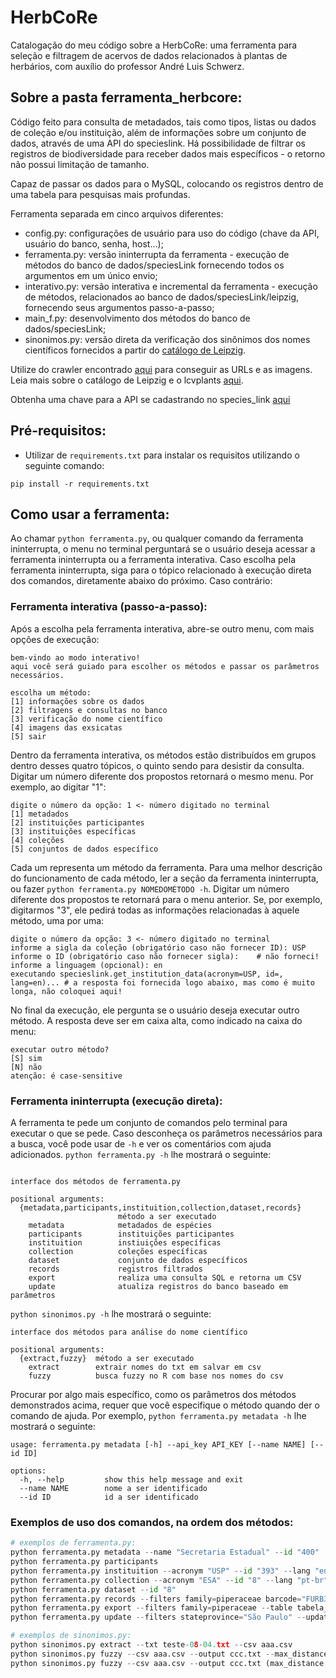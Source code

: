 # HerbCoRe
Catalogação do meu código sobre a HerbCoRe: uma ferramenta para seleção e filtragem de acervos de dados relacionados à plantas de herbários, com auxílio do professor André Luis Schwerz. 

## Sobre a pasta ferramenta_herbcore:
Código feito para consulta de metadados, tais como tipos, listas ou dados de coleção e/ou instituição, além de informações sobre um conjunto de dados, através de uma API do specieslink. Há possibilidade de filtrar os registros de biodiversidade para receber dados mais específicos - o retorno não possui limitação de tamanho.

Capaz de passar os dados para o MySQL, colocando os registros dentro de uma tabela para pesquisas mais profundas.

Ferramenta separada em cinco arquivos diferentes:
- config.py: configurações de usuário para uso do código (chave da API, usuário do banco, senha, host...);
- ferramenta.py: versão ininterrupta da ferramenta - execução de métodos do banco de dados/speciesLink fornecendo todos os argumentos em um único envio;
- interativo.py: versão interativa e incremental da ferramenta - execução de métodos, relacionados ao banco de dados/speciesLink/leipzig, fornecendo seus argumentos passo-a-passo;
- main_f.py: desenvolvimento dos métodos do banco de dados/speciesLink;
- sinonimos.py: versão direta da verificação dos sinônimos dos nomes científicos fornecidos a partir do [catálogo de Leipzig](https://www.nature.com/articles/s41597-020-00702-z).




Utilize do crawler encontrado [aqui](https://github.com/xaaaandao/downloader-specieslink/tree/master) para conseguir as URLs e as imagens.
Leia mais sobre o catálogo de Leipzig e o lcvplants [aqui](https://github.com/idiv-biodiversity/lcvplants).

Obtenha uma chave para a API se cadastrando no species_link [aqui](https://specieslink.net/ws/1.0/)

## Pré-requisitos:
- Utilizar de ```requirements.txt``` para instalar os requisitos utilizando o seguinte comando:
```
pip install -r requirements.txt
```

## Como usar a ferramenta:
Ao chamar ```python ferramenta.py```, ou qualquer comando da ferramenta ininterrupta, o menu no terminal perguntará se o usuário deseja acessar a ferramenta ininterrupta ou a ferramenta interativa. Caso escolha pela ferramenta ininterrupta, siga para o tópico relacionado à execução direta dos comandos, diretamente abaixo do próximo. Caso contrário:

### Ferramenta interativa (passo-a-passo):
Após a escolha pela ferramenta interativa, abre-se outro menu, com mais opções de execução:

```
bem-vindo ao modo interativo!
aqui você será guiado para escolher os métodos e passar os parâmetros necessários.

escolha um método:
[1] informações sobre os dados
[2] filtragens e consultas no banco
[3] verificação do nome científico
[4] imagens das exsicatas
[5] sair
```
Dentro da ferramenta interativa, os métodos estão distribuídos em grupos dentro desses quatro tópicos, o quinto sendo para desistir da consulta. Digitar um número diferente dos propostos retornará o mesmo menu. Por exemplo, ao digitar "1":

```
digite o número da opção: 1 <- número digitado no terminal
[1] metadados
[2] instituições participantes
[3] instituições específicas
[4] coleções
[5] conjuntos de dados específico
```

Cada um representa um método da ferramenta. Para uma melhor descrição do funcionamento de cada método, ler a seção da ferramenta ininterrupta, ou fazer ```python ferramenta.py NOMEDOMÉTODO -h```. Digitar um número diferente dos propostos te retornará para o menu anterior.
Se, por exemplo, digitarmos "3", ele pedirá todas as informações relacionadas à aquele método, uma por uma:
```
digite o número da opção: 3 <- número digitado no terminal
informe a sigla da coleção (obrigatório caso não fornecer ID): USP
informe o ID (obrigatório caso não fornecer sigla):    # não forneci!
informe a linguagem (opcional): en
executando specieslink.get_institution_data(acronym=USP, id=, lang=en)... # a resposta foi fornecida logo abaixo, mas como é muito longa, não coloquei aqui!
```

No final da execução, ele pergunta se o usuário deseja executar outro método. A resposta deve ser em caixa alta, como indicado na caixa do menu:

```
executar outro método?
[S] sim
[N] não
atenção: é case-sensitive
```
### Ferramenta ininterrupta (execução direta):

A ferramenta te pede um conjunto de comandos pelo terminal para executar o que se pede. Caso desconheça os parâmetros necessários para a busca, você pode usar de ```-h``` e ver os comentários com ajuda adicionados.
```python ferramenta.py -h``` lhe mostrará o seguinte:
```

interface dos métodos de ferramenta.py

positional arguments:
  {metadata,participants,instituition,collection,dataset,records}
                        método a ser executado
    metadata            metadados de espécies
    participants        instituições participantes
    instituition        instiuições específicas
    collection          coleções específicas
    dataset             conjunto de dados específicos
    records             registros filtrados
    export              realiza uma consulta SQL e retorna um CSV
    update              atualiza registros do banco baseado em parâmetros
```

```python sinonimos.py -h``` lhe mostrará o seguinte:
```
interface dos métodos para análise do nome científico

positional arguments:
  {extract,fuzzy}  método a ser executado
    extract        extrair nomes do txt em salvar em csv
    fuzzy          busca fuzzy no R com base nos nomes do csv
```

Procurar por algo mais específico, como os parâmetros dos métodos demonstrados acima, requer que você especifique o método quando der o comando de ajuda.
Por exemplo, ```python ferramenta.py metadata -h``` lhe mostrará o seguinte:
```
usage: ferramenta.py metadata [-h] --api_key API_KEY [--name NAME] [--id ID]

options:
  -h, --help         show this help message and exit
  --name NAME        nome a ser identificado
  --id ID            id a ser identificado
```

### Exemplos de uso dos comandos, na ordem dos métodos:
```python
# exemplos de ferramenta.py:
python ferramenta.py metadata --name "Secretaria Estadual" --id "400"
python ferramenta.py participants
python ferramenta.py instituition --acronym "USP" --id "393" --lang "en"  
python ferramenta.py collection --acronym "ESA" --id "8" --lang "pt-br"
python ferramenta.py dataset --id "8"
python ferramenta.py records --filters family=piperaceae barcode="FURB38192" --table tabela_exemplo
python ferramenta.py export --filters family=piperaceae --table tabela_exemplo --colums "coluna_exemplo" --output_csv_path resultados.csv
python ferramenta.py update --filters stateprovince="São Paulo" --update_values="Santa Catarina" --table tabela_exemplo

# exemplos de sinonimos.py:
python sinonimos.py extract --txt teste-08-04.txt --csv aaa.csv
python sinonimos.py fuzzy --csv aaa.csv --output ccc.txt --max_distance 0.1 
python sinonimos.py fuzzy --csv aaa.csv --output ccc.txt (max_distance é opcional!)
```
